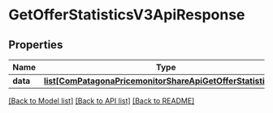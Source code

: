 # GetOfferStatisticsV3ApiResponse

## Properties
Name | Type | Description | Notes
------------ | ------------- | ------------- | -------------
**data** | [**list[ComPatagonaPricemonitorShareApiGetOfferStatisticsV3]**](ComPatagonaPricemonitorShareApiGetOfferStatisticsV3.md) |  | 

[[Back to Model list]](../README.md#documentation-for-models) [[Back to API list]](../README.md#documentation-for-api-endpoints) [[Back to README]](../README.md)


